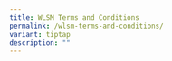 ```yaml
---
title: WLSM Terms and Conditions
permalink: /wlsm-terms-and-conditions/
variant: tiptap
description: ""
---
```

